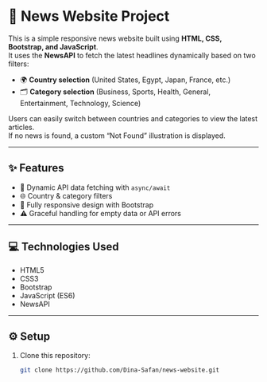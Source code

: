 # 📰 News Website Project

This is a simple responsive news website built using **HTML, CSS, Bootstrap, and JavaScript**.  
It uses the **NewsAPI** to fetch the latest headlines dynamically based on two filters:
- 🌍 **Country selection** (United States, Egypt, Japan, France, etc.)
- 🗂️ **Category selection** (Business, Sports, Health, General, Entertainment, Technology, Science)

Users can easily switch between countries and categories to view the latest articles.  
If no news is found, a custom “Not Found” illustration is displayed.

---

## ✨ Features
- 🔄 Dynamic API data fetching with `async/await`
- 🌐 Country & category filters
- 📱 Fully responsive design with Bootstrap
- ⚠️ Graceful handling for empty data or API errors

---

## 💻 Technologies Used
- HTML5  
- CSS3  
- Bootstrap  
- JavaScript (ES6)  
- NewsAPI

---

## ⚙️ Setup
1. Clone this repository:
   ```bash
   git clone https://github.com/Dina-Safan/news-website.git
